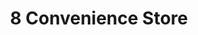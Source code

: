 ---
title: "8 Convenience Store"
url: /santiago-de-compostela/8-convenience-store/
shop: comodidad
---